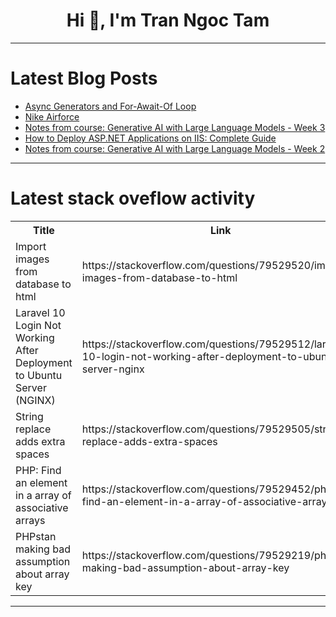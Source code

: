 <h1 align="center">Hi 👋, I'm Tran Ngoc Tam</h1>

---

# Latest Blog Posts 
<!-- BLOG-POST-LIST:START -->
- [Async Generators and For-Await-Of Loop](https://dev.to/omriluz1/async-generators-and-for-await-of-loop-1dk9)
- [Nike Airforce](https://dev.to/abdullah_ba6ed63b8aa61d6e/nike-airforce-7oa)
- [Notes from course: Generative AI with Large Language Models - Week 3](https://dev.to/valyouw/notes-from-course-generative-ai-with-large-language-models-week-3-4ao)
- [How to Deploy ASP.NET Applications on IIS: Complete Guide](https://dev.to/samirabawad/how-to-deploy-aspnet-applications-on-iis-complete-guide-502h)
- [Notes from course: Generative AI with Large Language Models - Week 2](https://dev.to/valyouw/notes-from-course-generative-ai-with-large-language-models-week-2-1om3)
<!-- BLOG-POST-LIST:END -->

---

# Latest stack oveflow activity
<table>
  <tr><th>Title</th><th>Link</th></tr>
  <!-- STACKOVERFLOW:START --><tr><td>Import images from database to html</td><td>https://stackoverflow.com/questions/79529520/import-images-from-database-to-html</td></tr><tr><td>Laravel 10 Login Not Working After Deployment to Ubuntu Server &lpar;NGINX&rpar;</td><td>https://stackoverflow.com/questions/79529512/laravel-10-login-not-working-after-deployment-to-ubuntu-server-nginx</td></tr><tr><td>String replace adds extra spaces</td><td>https://stackoverflow.com/questions/79529505/string-replace-adds-extra-spaces</td></tr><tr><td>PHP: Find an element in a array of associative arrays</td><td>https://stackoverflow.com/questions/79529452/php-find-an-element-in-a-array-of-associative-arrays</td></tr><tr><td>PHPstan making bad assumption about array key</td><td>https://stackoverflow.com/questions/79529219/phpstan-making-bad-assumption-about-array-key</td></tr><!-- STACKOVERFLOW:END -->
</table>

---



